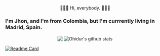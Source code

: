 <div align='center'> 👋👋👋 Hi, everybody. 👋👋👋</div>

### I'm Jhon, and I'm from Colombia, but I'm currrently living in Madrid, Spain. 


<p align="center">
  <img align="center" src="https://github-readme-stats.vercel.app/api/top-langs/?username=JhonaleMF&theme=swift&hide_langs_below=1&layout=compact" />
  <img align="center" src="https://github-readme-stats.vercel.app/api?username=JhonaleMF&show_icons=true&theme=swift&line_height=21" alt="Ohidur's github stats"/>
</p>

[![Readme Card](https://github-readme-stats.vercel.app/api/pin/?username=JhonaleMF&repo=github-readme-stats)](https://github.com/JhonaleMF/EDA_ML)
<!--
**JhonaleMF/JhonaleMF** is a ✨ _special_ ✨ repository because its `README.md` (this file) appears on your GitHub profile.

Here are some ideas to get you started:

- 🔭 I’m currently working on ...
- 🌱 I’m currently learning ...
- 👯 I’m looking to collaborate on ...
- 🤔 I’m looking for help with ...
- 💬 Ask me about ...
- 📫 How to reach me: ...
- 😄 Pronouns: ...
- ⚡ Fun fact: ...
-->
